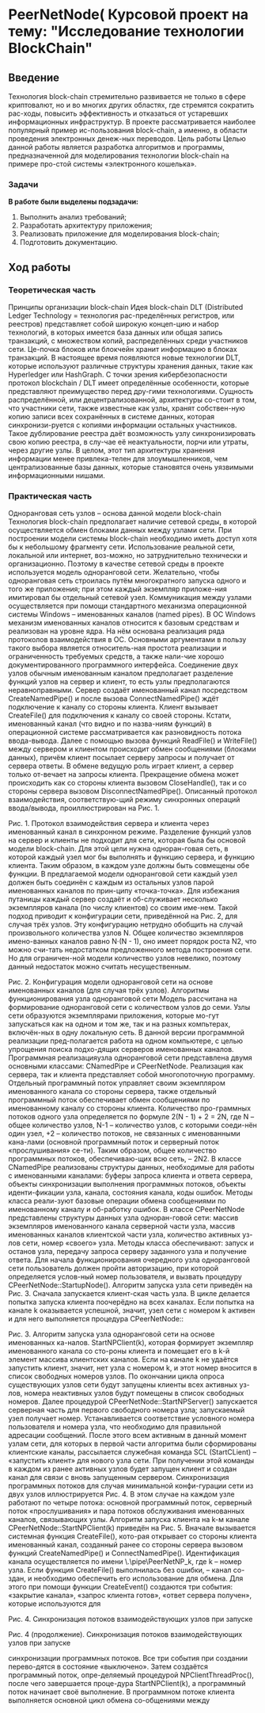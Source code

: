 # PeerNetNode( Курсовой проект на тему:  "Исследование технологии BlockChain"

## Введение
Технология block-chain стремительно развивается не только в сфере криптовалют, но и во многих других областях, где стремятся сократить рас-ходы, повысить эффективность и отказаться от устаревших информационных инфраструктур. В проекте рассматривается наиболее популярный пример ис-пользования block-chain, а именно, в области проведения электронных денеж-ных переводов.
Цель работы
Целью данной работы является разработка алгоритмов и программы, предназначенной для моделирования технологии block-chain на примере про-стой системы «электронного кошелька».
### Задачи
**В работе были выделены подзадачи:**
1. Выполнить анализ требований;
2. Разработать архитектуру приложения;
3. Реализовать приложение для моделирования block-chain;
4. Подготовить документацию.

## Ход работы
### Теоретическая часть
Принципы организации block-chain
Идея block-chain DLT (Distributed Ledger Technology = технология рас-пределённых регистров, или реестров) представляет собой широкую концеп-цию и набор технологий, в которых имеется база данных или общая запись транзакций, с множеством копий, распределённых среди участников сети. Це-почка блоков или блокчейн хранит информацию в блоках транзакций. В настоящее время появляются новые технологии DLT, которые используют различные структуры хранения данных, такие как Hyperledger или HashGraph.
С точки зрения кибербезопасности протокол blockchain / DLT имеет определённые особенности, которые представляют преимущество перед дру-гими технологиями. 
Сущность распределённой, или децентрализованной, архитектуры со-стоит в том, что участники сети, также известные как узлы, хранят собствен-ную копию записи всех сохранённых в системе данных, которая синхронизи-руется с копиями информации остальных участников. Такое дублирование реестра даёт возможность узлу синхронизировать свою копию реестра, в слу-чае её неактуальности, порчи или утраты, через другие узлы.
В целом, этот тип архитектуры хранения информации менее привлека-телен для злоумышленников, чем централизованные базы данных, которые становятся очень уязвимыми информационными нишами.

### Практическая часть
Одноранговая сеть узлов – основа данной модели block-chain
Технология block-chain предполагает наличие сетевой среды, в которой осуществляется обмен блоками данных между узлами сети. При построении модели системы block-chain необходимо иметь доступ хотя бы к небольшому фрагменту сети. Использование реальной сети, локальной или интернет, воз-можно, но затруднительно технически и организационно. Поэтому в качестве сетевой среды в проекте используется модель одноранговой сети.
Желательно, чтобы одноранговая сеть строилась путём многократного запуска одного и того же приложения; при этом каждый экземпляр приложе-ния имитировал бы отдельный сетевой узел. Коммуникация между узлами осуществляется при помощи стандартного механизма операционной системы Windows – именованных каналов (named pipes). В ОС Windows механизм именованных каналов относится к базовым средствам и реализован на уровне ядра. На нём основана реализация ряда протоколов взаимодействия в ОС.
Основными аргументами в пользу такого выбора является относитель-ная простота реализации и ограниченность требуемых средств, а также нали-чие хорошо документированного программного интерфейса.
Соединение двух узлов обычным именованным каналом предполагает разделение функций узлов на сервер и клиент, то есть узлы предполагаются неравноправными. Сервер создаёт именованный канал посредством CreateNamedPipe() и после вызова ConnectNamedPipe() ждёт подключение к каналу со стороны клиента. Клиент вызывает CreateFile() для подключения к каналу со своей стороны. Кстати, именованный канал (что видно и по назва-ниям функций) в операционной системе рассматривается как разновидность потока ввода-вывода. Далее с помощью вызова функций ReadFile() и WriteFile() между сервером и клиентом происходит обмен сообщениями (блоками данных), причём клиент посылает серверу запросы и получает от сервера ответы. В обмене ведущую роль играет клиент, а сервер только от-вечает на запросы клиента. Прекращение обмена может происходить как со стороны клиента вызовом CloseHandle(), так и со стороны сервера вызовом DisconnectNamedPipe(). Описанный протокол взаимодействия, соответствую-щий режиму синхронных операций ввода/вывода, проиллюстрирован на Рис. 1.

 
Рис. 1. Протокол взаимодействия сервера и клиента через 
именованный канал в синхронном режиме.
Разделение функций узлов на сервер и клиенты не подходит для сети, которая была бы основой модели block-chain. Для этой цели нужна одноран-говая сеть, в которой каждый узел мог бы выполнять и функцию сервера, и функцию клиента. Таким образом, в каждом узле должны быть совмещены обе функции.
В предлагаемой модели одноранговой сети каждый узел должен быть соединён с каждым из остальных узлов парой именованных каналов по прин-ципу «точка-точка». Для избежания путаницы каждый сервер создаёт и об-служивает несколько экземпляров канала (по числу клиентов) со своим име-нем. Такой подход приводит к конфигурации сети, приведённой на Рис. 2, для случая трёх узлов. Эту конфигурацию нетрудно обобщить на случай произвольного количества узлов N. Общее количество экземпляров имено-ванных каналов равно N·(N - 1), оно имеет порядок роста N2, что можно счи-тать недостатком предложенного метода построения сети. Но для ограничен-ной модели количество узлов невелико, поэтому данный недостаток можно считать несущественным.

 
Рис. 2. Конфигурация модели одноранговой сети на основе 
именованных каналов (для случая трёх узлов).
Алгоритмы функционирования узла одноранговой сети
Модель рассчитана на формирование одноранговой сети с количеством узлов до семи. Узлы сети образуются экземплярами приложения, которые мо-гут запускаться как на одном и том же, так и на разных компьтерах, включён-ных в одну локальную сеть. В данной версии программной реализации пред-полагается работа на одном компьютере, с целью упрощения поиска подхо-дящих серверов именованных каналов.
Программная реализацияузла одноранговой сети представлена двумя основными классами: CNamedPipe и CPeerNetNode. Реализация как сервера, так и клиента представляет собой многопоточную программу. Отдельный программный поток управляет своим экземпляром именованного канала со стороны сервера, также отдельный программный поток обеспечивает обмен сообщениями по именованному каналу со стороны клиента. Количество про-граммных потоков одного узла определяется по формуле 2(N - 1) + 2 = 2N, где N – общее количество узлов, N-1 – количество узлов, с которыми соеди-нён один узел, +2 – количество потоков, не связанных с именованными кана-лами (основной программный поток и серверный поток «прослушивания» се-ти). Таким образом, общее количество программных потоков, обеспечиваю-щих всю сеть, – 2N2.
В классе CNamedPipe реализованы структуры данных, необходимые для работы с именованными каналами: буферы запроса клиента и ответа сервера, объекты синхронизации выполнения программных потоков, объекты иденти-фикации узла, канала, состояния канала, коды ошибок. Методы класса реали-зуют базовые операции обмена сообщениями по именованному каналу и об-работку ошибок.
В классе CPeerNetNode представлены структуры данных узла одноран-говой сети: массив экземпляров именованного канала серверной части узла, массив именованных каналов клиентской части узла, количество активных уз-лов сети, номер «своего» узла. Методы класса обеспечивают: запуск и останов узла, передачу запроса серверу заданного узла и получение ответа.
Для начала функционирования очередного узла одноранговой сети пользователь должен пройти авторизацию, при которой определяется услов-ный номер пользователя, и вызвать процедуру CPeerNetNode::StartupNode(). Алгоритм запуска узла сети приведён на Рис. 3. Сначала запускается клиент-ская часть узла. В цикле делается попытка запуска клиента поочерёдно на всех каналах. Если попытка на канале k оказывается успешной, значит, узел сети с номером k активен и для него выполняется процедура CPeerNetNode:: 
 
Рис. 3. Алгоритм запуска узла одноранговой сети на основе именованных ка-налов.
StartNPClient(k), которая формирует экземпляр именованного канала со сто-роны клиента и помещает его в k-й элемент массива клиентских каналов. Если на канале k не удаётся запустить клиент, значит, нет узла с номером k, и этот номер вносится в список свободных номеров узлов. По окончании цикла опроса существующих узлов сети будут запущены клиенты всех активных уз-лов, номера неактивных узлов будут помещены в список свободных номеров.
Далее процедурой CPeerNetNode::StartNPServer() запускается серверная часть для первого свободного номера узла; запускаемый узел получает номер. Устанавливается соответствие условного номера пользователя и номера узла, что необходимо для правильной адресации сообщений.
После этого всем активным в данный момент узлам сети, для которых в первой части алгоритма были сформированы клиентские каналы, рассылается служебная команда SCL (StartCLient) – «запустить клиент» для нового узла сети. При получении этой команды в каждом из ранее активных узлов будет запущен клиент и создан канал для связи с вновь запущенным сервером.
Синхронизация программных потоков для случая минимальной конфи-гурации сети из двух узлов иллюстрируется Рис. 4. В этом случае на каждом узле работают по четыре потока: основной программный поток, серверный поток «прослушивания» и пара потоков обслуживания именованных каналов, связывающих узлы.
Алгоритм запуска клиента на k-м канале CPeerNetNode::StartNPClient(k) приведён на Рис. 5. Вначале вызывается системная функция CreateFile(), кото-рая открывает со стороны клиента именованный канал, созданный ранее со стороны сервера вызовом функций CreateNamedPipe() и ConnectNamedPipe(). Идентификация канала осуществляется по имени \\.\pipe\PeerNetNP_k, где k – номер узла. Если функция CreateFile() выполнилась без ошибки, – канал со-здан, и необходимо обеспечить его использование для обмена. Для этого при помощи функции CreateEvent() создаются три события: «закрытие канала», «запрос клиента готов», «ответ сервера получен», которые используются для 
 
 
Рис. 4. Синхронизация потоков взаимодействующих узлов при запуске
 
Рис. 4 (продолжение). Синхронизация потоков взаимодействующих узлов при запуске   

синхронизации программных потоков. Все три события при создании перево-дятся в состояние «выключено». Затем создаётся программный поток, опре-деляемый процедурой NPClientThreadProc(), после чего завершается проце-дура StartNPClient(k), а программный поток начинает своё выполнение.
В программном потоке клиента выполняется основной цикл обмена со-общениями между 
